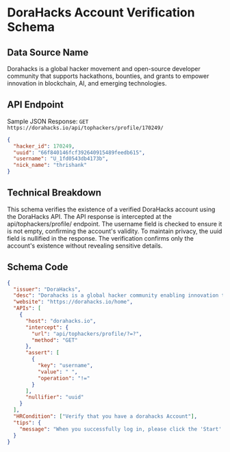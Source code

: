 # DoraHacks Account Verification Schema

## Data Source Name

Dorahacks is a global hacker movement and open-source developer community that supports hackathons, bounties, and grants to empower innovation in blockchain, AI, and emerging technologies.

## API Endpoint

Sample JSON Response:
`GET https://dorahacks.io/api/tophackers/profile/170249/`

```json
{
  "hacker_id": 170249,
  "uuid": "66f840146fcf392640915489feedb615",
  "username": "U_1fd0543db4173b",
  "nick_name": "thrishank"
}
```

## Technical Breakdown
This schema verifies the existence of a verified DoraHacks account using the DoraHacks API. The API response is intercepted at the api/tophackers/profile/ endpoint. The username field is checked to ensure it is not empty, confirming the account's validity. To maintain privacy, the uuid field is nullified in the response. The verification confirms only the account's existence without revealing sensitive details.

## Schema Code

```json
{
  "issuer": "DoraHacks",
  "desc": "Dorahacks is a global hacker community enabling innovation through hackathons, bounties, and grants.",
  "website": "https://dorahacks.io/home",
  "APIs": [
    {
      "host": "dorahacks.io",
      "intercept": {
        "url": "api/tophackers/profile/?=?",
        "method": "GET"
      },
      "assert": [
        {
          "key": "username",
          "value": " ",
          "operation": "!="
        }
      ],
      "nullifier": "uuid"
    }
  ],
  "HRCondition": ["Verify that you have a dorahacks Account"],
  "tips": {
    "message": "When you successfully log in, please click the 'Start' button to initiate the verification process."
  }
}
```
